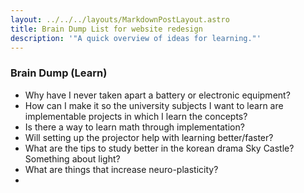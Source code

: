 ```yaml
---
layout: ../../../layouts/MarkdownPostLayout.astro
title: Brain Dump List for website redesign
description: '"A quick overview of ideas for learning."'
---
```

### Brain Dump (Learn)

- Why have I never taken apart a battery or electronic equipment?
- How can I make it so the university subjects I want to learn are implementable projects in which I learn the concepts?
- Is there a way to learn math through implementation?
- Will setting up the projector help with learning better/faster?
- What are the tips to study better in the korean drama Sky Castle? Something about light?
- What are things that increase neuro-plasticity?
- 